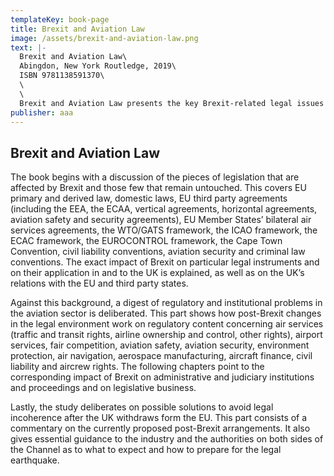```yaml
---
templateKey: book-page
title: Brexit and Aviation Law
image: /assets/brexit-and-aviation-law.png
text: |-
  Brexit and Aviation Law\
  Abingdon, New York Routledge, 2019\
  ISBN 9781138591370\
  \
  \
  Brexit and Aviation Law presents the key Brexit-related legal issues for aviation business and administration. 
publisher: aaa
---
```

## Brexit and Aviation Law

The book begins with a discussion of the pieces of legislation that are affected by Brexit and those few that remain untouched. This covers EU primary and derived law, domestic laws, EU third party agreements (including the EEA, the ECAA, vertical agreements, horizontal agreements, aviation safety and security agreements), EU Member States’ bilateral air services agreements, the WTO/GATS framework, the ICAO framework, the ECAC framework, the EUROCONTROL framework, the Cape Town Convention, civil liability conventions, aviation security and criminal law conventions. The exact impact of Brexit on particular legal instruments and on their application in and to the UK is explained, as well as on the UK’s relations with the EU and third party states.

Against this background, a digest of regulatory and institutional problems in the aviation sector is deliberated. This part shows how post-Brexit changes in the legal environment work on regulatory content concerning air services (traffic and transit rights, airline ownership and control, other rights), airport services, fair competition, aviation safety, aviation security, environment protection, air navigation, aerospace manufacturing, aircraft finance, civil liability and aircrew rights. The following chapters point to the corresponding impact of Brexit on administrative and judiciary institutions and proceedings and on legislative business.

Lastly, the study deliberates on possible solutions to avoid legal incoherence after the UK withdraws form the EU. This part consists of a commentary on the currently proposed post-Brexit arrangements. It also gives essential guidance to the industry and the authorities on both sides of the Channel as to what to expect and how to prepare for the legal earthquake.